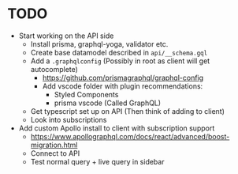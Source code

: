 # TODO

- Start working on the API side
  - Install prisma, graphql-yoga, validator etc.
  - Create base datamodel described in `api/__schema.gql`
  - Add a `.graphqlconfig` (Possibly in root as client will get autocomplete)
    - https://github.com/prismagraphql/graphql-config
    - Add vscode folder with plugin recommendations:
      - Styled Components
      - prisma vscode (Called GraphQL)
  - Get typescript set up on API (Then think of adding to client)
  - Look into subscriptions
- Add custom Apollo install to client with subscription support
  - https://www.apollographql.com/docs/react/advanced/boost-migration.html
  - Connect to API
  - Test normal query + live query in sidebar
